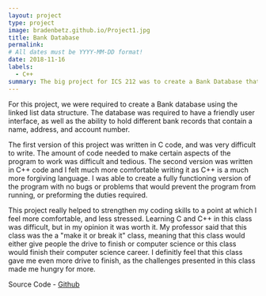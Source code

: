 ```yaml
---
layout: project
type: project
image: bradenbetz.github.io/Project1.jpg     
title: Bank Database
permalink: 
# All dates must be YYYY-MM-DD format!
date: 2018-11-16
labels:
  - C++
summary: The big project for ICS 212 was to create a Bank Database that utilized a linked list to store different records, containing an Address, Account Number and Name
---
```


For this project, we were required to create a Bank database using the linked list data structure.  The database was required to have a friendly user interface, as well as the ability to hold different bank records that contain a name, address, and account number.

The first version of this project was written in C code, and was very difficult to write.  The amount of code needed to make certain aspects of the program to work was difficult and tedious.  The second version was written in C++ code and I felt much more comfortable writing it as C++ is a much more forgiving language.  I was able to create a fully functioning version of the program with no bugs or problems that would prevent the program from running, or preforming the duties required.

This project really helped to strengthen my coding skills to a point at which I feel more comfortable, and less stressed.  Learning C and C++ in this class was difficult, but in my opinion it was worth it.  My professor said that this class was the a "make it or break it" class, meaning that this class would either give people the drive to finish or computer science or this class would finish their computer science career.  I definitly feel that this class gave me even more drive to finish, as the challenges presented in this class made me hungry for more.

Source Code - [Github](https://github.com/bradenbetz/ICS-212---Project-2.git)

